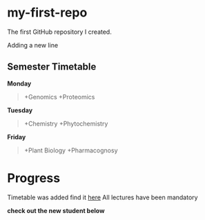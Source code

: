 # my-first-repo
The first GitHub repository I created.

Adding a new line


## Semester Timetable

**Monday**
>+Genomics
>+Proteomics

**Tuesday**
>+Chemistry
>+Phytochemistry

**Friday**
>+Plant Biology
>+Pharmacognosy


# Progress
Timetable was added find it [here](https://github.com/Programming-SBCG853-Cohort3/learningGit)
All lectures have been mandatory

**check out the new student below**


